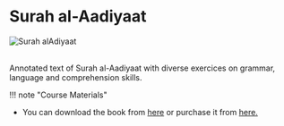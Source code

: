 
# Surah al-Aadiyaat

![Surah alAdiyaat](/img/al-aadiyaat.jpg)

<br>
Annotated text of Surah al-Aadiyaat with diverse exercices on grammar, language and comprehension skills.

!!! note "Course Materials"

* You can download the book from [here](http://drvaniya.com/wp-content/uploads/2020/01/Suurah-al-Aadiyaat-_With-Lexical-and-Grammatical-Notes.pdf) or purchase it from [here.](https://islamicshop.in/store/dr-v-abdur-rahim-books/surat-al-adiyat-with-lexical-grammatical-notes.html)

<br>
